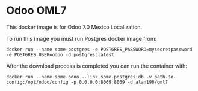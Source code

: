 Odoo OML7
===========

This docker image is for Odoo 7.0 Mexico Localization.

To run this image you must run Postgres docker image from:

    docker run --name some-postgres -e POSTGRES_PASSWORD=mysecretpassword -e POSTGRES_USER=odoo -d postgres:latest

After the download process is completed you can run the container with:

    docker run --name some-odoo --link some-postgres:db -v path-to-config:/opt/odoo/config -p 0.0.0.0:8069:8069 -d alan196/oml7
